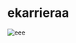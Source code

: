 # ekarrieraa

![eee](https://github.com/genttmaloku/ekarrieraa/assets/121188583/ffebef35-f9a6-4e46-8252-fdce97e8f770)

